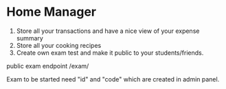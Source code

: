 # Home Manager
1. Store all your transactions and have a nice view of your expense summary
2. Store all your cooking recipes
3. Create own exam test and make it public to your students/friends.

public exam endpoint /exam/

Exam to be started need "id" and "code" which are created in admin panel.

